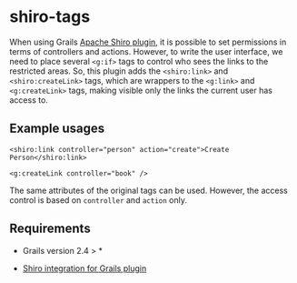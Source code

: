 # shiro-tags

When using Grails [Apache Shiro plugin](http://grails.org/plugin/shiro), it is possible to set permissions in terms of controllers and actions. However, to write the user interface, we need to place several `<g:if>` tags to control who sees the links to the restricted areas. So, this plugin adds the `<shiro:link>` and `<shiro:createLink>` tags, which are wrappers to the `<g:link>` and `<g:createLink>` tags, making visible only the links the current user has access to.

## Example usages

`<shiro:link controller="person" action="create">Create Person</shiro:link>`

`<g:createLink controller="book" />`

The same attributes of the original tags can be used. However, the access control is based on `controller` and `action` only.

## Requirements

* Grails version 2.4 > *

* [Shiro integration for Grails plugin](https://grails.org/plugin/shiro)
